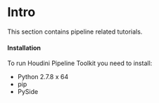 # Intro
This section contains pipeline related tutorials.

#### Installation
To run Houdini Pipeline Toolkit you need to install:
- Python 2.7.8 x 64  
- pip  
- PySide